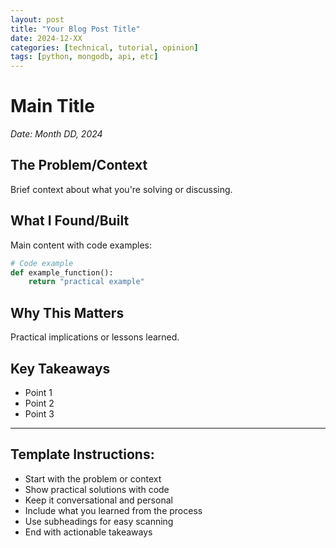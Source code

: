 ```yaml
---
layout: post
title: "Your Blog Post Title"
date: 2024-12-XX
categories: [technical, tutorial, opinion]
tags: [python, mongodb, api, etc]
---
```


# Main Title

*Date: Month DD, 2024*

## The Problem/Context

Brief context about what you're solving or discussing.

## What I Found/Built

Main content with code examples:

```python
# Code example
def example_function():
    return "practical example"
```

## Why This Matters

Practical implications or lessons learned.

## Key Takeaways

- Point 1
- Point 2  
- Point 3

---

## Template Instructions:
- Start with the problem or context
- Show practical solutions with code
- Keep it conversational and personal
- Include what you learned from the process
- Use subheadings for easy scanning
- End with actionable takeaways